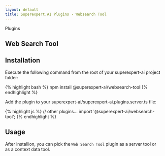 ```yaml
---
layout: default
title: Superexpert.AI Plugins - Websearch Tool
---
```



<section class="py-12 md:py-20 px-4 sm:px-6 lg:px-8">
    <div class="max-w-7xl mx-auto text-center">
        <!-- Section Header -->
        <div class="mb-12">
            <div class="my-8 h-8 px-6 py-4 bg-white rounded-3xl shadow-[0px_3px_15px_0px_rgba(0,0,0,0.10)] outline outline-1 outline-offset-[-1px] outline-slate-50 inline-flex justify-start items-start gap-1.5">
                <div class="self-stretch flex justify-start items-center gap-1">
                    <div class="justify-start text-zinc-800 text-base font-normal leading-normal">
                        Plugins
                    </div>
                </div>
            </div>
            <h2 class="text-3xl sm:text-4xl md:text-5xl font-normal text-gray-900 mb-4">
                Web Search Tool
            </h2>
        </div>
    </div>
    <div class="max-w-4xl mx-auto">

<h2 class="font-bold text-2xl">Installation</h2>
<p class="py-4">
Execute the following command from the root of your superexpert-ai project folder:
</p>
{% highlight bash %}
npm install @superexpert-ai/websearch-tool
{% endhighlight %}

<p class="py-4">
    Add the plugin to your superexpert-ai/superexpert-ai.plugins.server.ts file:
</p>
{% highlight js %}
// other plugins...
import '@superexpert-ai/websearch-tool';
{% endhighlight %}
<h2 class="font-bold text-2xl pt-4">Usage</h2>
<p class="py-4">
After installion, you can pick the <code>Web Search Tool</code> plugin as a server tool or as a context data tool.
</p>
    </div>
</section>

